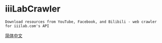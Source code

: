 # iiiLabCrawler
`Download resources from YouTube, Facebook, and Bilibili - web crawler for iiilab.com's API`

[简体中文](./README_zh.md)